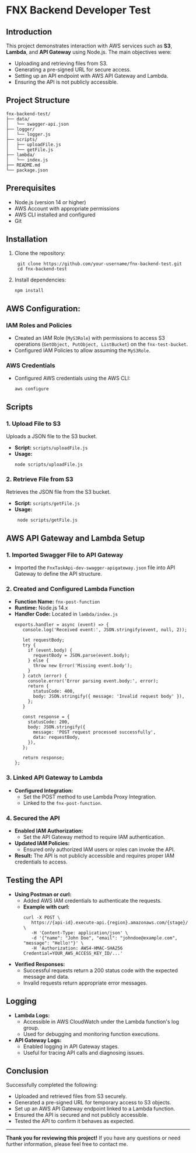 # FNX Backend Developer Test
## Introduction
This project demonstrates interaction with AWS services such as **S3**, **Lambda**, and **API Gateway** using Node.js. The main objectives were:
- Uploading and retrieving files from S3.
- Generating a pre-signed URL for secure access.
- Setting up an API endpoint with AWS API Gateway and Lambda.
- Ensuring the API is not publicly accessible.

## Project Structure
```
fnx-backend-test/
├── data/
│   └── swagger-api.json
├── logger/
│   └── logger.js
├── scripts/
│   ├── uploadFile.js
│   └── getFile.js
├── lambda/
│   └── index.js
├── README.md
└── package.json
```

## Prerequisites
- Node.js (version 14 or higher)
- AWS Account with appropriate permissions
- AWS CLI installed and configured
- Git

## Installation
1. Clone the repository:
   ```
    git clone https://github.com/your-username/fnx-backend-test.git
    cd fnx-backend-test
    ```
2. Install dependencies:
   ```
   npm install
   ```

## AWS Configuration:
### IAM Roles and Policies
- Created an IAM Role (`MyS3Role`) with permissions to access S3 operations (`GetObject, PutObject, ListBucket`) on the `fnx-test-bucket`.
- Configured IAM Policies to allow assuming the `MyS3Role`.
### AWS Credentials
- Configured AWS credentials using the AWS CLI:
  ```
  aws configure
  ```

## Scripts
### 1. Upload File to S3
Uploads a JSON file to the S3 bucket.
- **Script:** `scripts/uploadFile.js`
- **Usage:**
  ```
  node scripts/uploadFile.js
  ```
### 2. Retrieve File from S3
Retrieves the JSON file from the S3 bucket.
- **Script:** `scripts/getFile.js`
- **Usage:**
  ```
   node scripts/getFile.js
  ```

## AWS API Gateway and Lambda Setup
### 1. Imported Swagger File to API Gateway
- Imported the `FnxTaskApi-dev-swagger-apigateway.json` file into API Gateway to define the API structure.
### 2. Created and Configured Lambda Function
- **Function Name:** `fnx-post-function`
- **Runtime:** Node.js 14.x
- **Handler Code:** Located in `lambda/index.js`
  ```
  exports.handler = async (event) => {
     console.log('Received event:', JSON.stringify(event, null, 2));

     let requestBody;
     try {
       if (event.body) {
         requestBody = JSON.parse(event.body);
       } else {
         throw new Error('Missing event.body');
       }
     } catch (error) {
       console.error('Error parsing event.body:', error);
       return {
         statusCode: 400,
         body: JSON.stringify({ message: 'Invalid request body' }),
       };
     }
   
     const response = {
       statusCode: 200,
       body: JSON.stringify({
         message: 'POST request processed successfully',
         data: requestBody,
       }),
     };
   
     return response;
  };
  ```
### 3. Linked API Gateway to Lambda
- **Configured Integration:**
   - Set the POST method to use Lambda Proxy Integration.
   - Linked to the `fnx-post-function`.
### 4. Secured the API
- **Enabled IAM Authorization:**
   - Set the API Gateway method to require IAM authentication.
- **Updated IAM Policies:**
   - Ensured only authorized IAM users or roles can invoke the API.
- **Result:** The API is not publicly accessible and requires proper IAM credentials to access.

## Testing the API
- **Using Postman or curl:**
   - Added AWS IAM credentials to authenticate the requests.
   - **Example with curl:**
     ```
     curl -X POST \
        https://{api-id}.execute-api.{region}.amazonaws.com/{stage}/ \
        -H 'Content-Type: application/json' \
        -d '{"name": "John Doe", "email": "johndoe@example.com", "message": "Hello!"}' \
        -H 'Authorization: AWS4-HMAC-SHA256 Credential=YOUR_AWS_ACCESS_KEY_ID/...'
     ```
- **Verified Responses:**
   - Successful requests return a 200 status code with the expected message and data.
   - Invalid requests return appropriate error messages.

## Logging
- **Lambda Logs:**
   - Accessible in AWS CloudWatch under the Lambda function's log group.
   - Used for debugging and monitoring function executions.
- **API Gateway Logs:**
   - Enabled logging in API Gateway stages.
   - Useful for tracing API calls and diagnosing issues.

## Conclusion
Successfully completed the following:
- Uploaded and retrieved files from S3 securely.
- Generated a pre-signed URL for temporary access to S3 objects.
- Set up an AWS API Gateway endpoint linked to a Lambda function.
- Ensured the API is secured and not publicly accessible.
- Tested the API to confirm it behaves as expected.

___

**Thank you for reviewing this project!**
If you have any questions or need further information, please feel free to contact me.




























   

